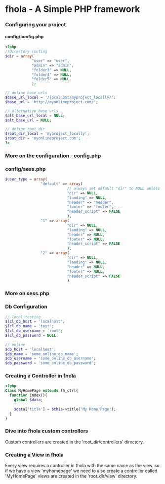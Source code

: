 # fhola - A Simple PHP framework

### Configuring your project

#### config/config.php

```php
<?php
//directory routing
$dir = array(
            "user" => "user", 
            "admin" => "admin",
            "folder3" => NULL,
            "folder4" => NULL,
            "folder5" => NULL
            );

// define base urls 
$base_url_local = '/localhost/myproject_locally/';
$base_url = 'http://myonlineproject.com/';

// alternative base urls
$alt_base_url_local = NULL;
$alt_base_url = NULL;

// define root dir
$root_dir_local = 'myproject_locally';
$root_dir = 'myonlineproject.com';
?>
```
### More on the configuration - config.php


### config/sess.php

```php
$user_type = array(
                "default" => array(
                            // always set default "dir" to NULL unless you know what you're doing
                            "dir" => NULL,
                            "landing" => NULL,
                            "header" => "header",
                            "footer" => "footer",
                            "header_script" => FALSE
                            ),
                "1" => array(
                            "dir" => NULL,
                            "landing" => NULL,
                            "header" => NULL,
                            "footer" => NULL,
                            "header_script" => FALSE
                            ),
                "2" => array(
                            "dir" => NULL,
                            "landing" => NULL,
                            "header" => NULL,
                            "footer" => NULL,
                            "header_script" => FALSE
                            )
```
### More on sess.php


### Db Configuration

```php
// local testing
$lcl_db_host = 'localhost';
$lcl_db_name = 'test';
$lcl_db_username = 'root';
$lcl_db_password = NULL;
    
// online
$db_host = 'localhost';
$db_name = 'some_online_db_name';
$db_username = 'some_online_db_username';
$db_password = 'some_online_db_password';
```

### Creating a Controller in fhola
```php
<?php
Class MyHomePage extends fh_ctrl{
  function index(){
    global $data;
    
    $data['title'] = $this->title('My Home Page');
  }
}
```
### Dive into fhola custom controllers

Custom controllers are created in the 'root_dir/controllers' directory.

### Creating a View in fhola

Every view requires a controller in fhola with the same name as the view.
so if we have a view 'myhomepage' we need to also create a controller called 'MyHomePage'
views are created in the 'root_dir/view' directory.
